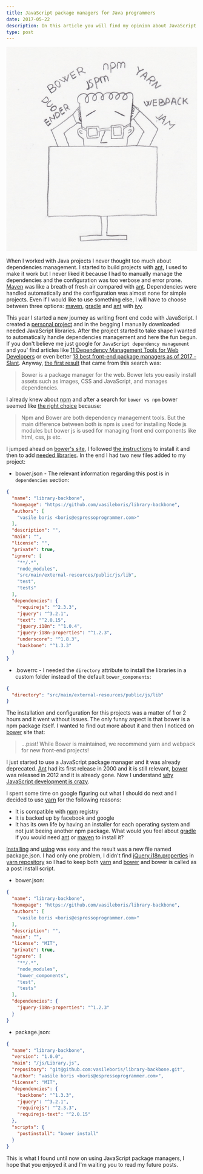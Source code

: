 ```yaml
---
title: JavaScript package managers for Java programmers
date: 2017-05-22
description: In this article you will find my opinion about JavaScript package managers such as bower and yarn.
type: post
---
```


![Featured imaged][featured-image]

When I worked with Java projects I never thought too much about dependencies management. I started to build projects with [ant][ant], I used to make it work but I never liked it because I had to manually manage the dependencies and the configuration was too verbose and error prone. [Maven][maven] was like a breath of fresh air compared with [ant][ant]. Dependencies were handled automatically and the configuration was almost none for simple projects. Even if I would like to use something else, I will have to choose between three options: [maven][maven], [gradle][gradle] and [ant][ant] with [ivy][ivy].

This year I started a new journey as writing front end code with JavaScript. I created a [personal project][library-backbone] and in the begging I manually downloaded needed JavaScript libraries. After the project started to take shape I wanted to automatically handle dependencies management and here the fun begun. If you don't believe me just google for `JavaScript dependency management` and you' find articles like [11 Dependency Management Tools for Web Developers][manage-dependencies-tools-webdev] or even better [13 best front-end package managers as of 2017 - Slant][front-end-package-managers]. Anyway, [the first result][how-to-manage-client-side-javascript-dependencies] that came from this search was:

> Bower is a package manager for the web. Bower lets you easily install assets such as images, CSS and JavaScript, and manages dependencies.

I already knew about [npm][npm] and after a search for `bower vs npm` bower seemed like [the right choice][difference-between-grunt-npm-and-bower-package-json-vs-bower-json] because:

> Npm and Bower are both dependency management tools. But the main difference between both is npm is used for installing Node js modules but bower js is used for managing front end components like html, css, js etc.

I jumped ahead on [bower's site][bower], I followed [the instructions][bower-install] to install it and then to add [needed libraries][bower-install-packages]. In the end I had two new files added to my project:

* bower.json - The relevant information regarding this post is in `dependencies` section:

```json
{
  "name": "library-backbone",
  "homepage": "https://github.com/vasileboris/library-backbone",
  "authors": [
    "vasile boris <boris@espressoprogrammer.com>"
  ],
  "description": "",
  "main": "",
  "license": "",
  "private": true,
  "ignore": [
    "**/.*",
    "node_modules",
    "src/main/external-resources/public/js/lib",
    "test",
    "tests"
  ],
  "dependencies": {
    "requirejs": "^2.3.3",
    "jquery": "^3.2.1",
    "text": "^2.0.15",
    "jquery.i18n": "^1.0.4",
    "jquery-i18n-properties": "^1.2.3",
    "underscore": "^1.8.3",
    "backbone": "^1.3.3"
  }
}
```

* .bowerrc - I needed the `directory` attribute to install the libraries in a custom folder instead of the default `bower_components`:

```json
{
  "directory": "src/main/external-resources/public/js/lib"
}
```

The installation and configuration for this projects was a matter of 1 or 2 hours and it went without issues. The only funny aspect is that bower is a npm package itself. I wanted to find out more about it and then I noticed on [bower][bower] site that:

> ...psst! While Bower is maintained, we recommend yarn and webpack for new front-end projects!

I just started to use a JavaScript package manager and it was already deprecated. [Ant][ant] had its first release in 2000 and it is still relevant, [bower][bower] was released in 2012 and it is already gone. Now I understand [why JavaScript development is crazy][why-js-development-is-crazy].

I spent some time on google figuring out what I should do next and I decided to use [yarn][yarn] for the following reasons:

* It is compatible with [npm][npm] registry
* It is backed up by facebook and google
* It has its own life by having an installer for each operating system and not just beeing another npm package. What would you feel about [gradle][gradle] if you would need [ant][ant] or [maven][maven] to install it?

[Installing][yarn-install] and [using][yarn-usage] was easy and the result was a new file named package.json. I had only one problem, I didn't find [jQuery.i18n.properties][jquery-i18n-properties] in [yarn repository][yarn] so I had to keep both [yarn][yarn] and [bower][bower] and bower is called as a post install script.

* bower.json:

```json
{
  "name": "library-backbone",
  "homepage": "https://github.com/vasileboris/library-backbone",
  "authors": [
    "vasile boris <boris@espressoprogrammer.com>"
  ],
  "description": "",
  "main": "",
  "license": "MIT",
  "private": true,
  "ignore": [
    "**/.*",
    "node_modules",
    "bower_components",
    "test",
    "tests"
  ],
  "dependencies": {
    "jquery-i18n-properties": "^1.2.3"
  }
}
```

* package.json:

```json
{
  "name": "library-backbone",
  "version": "1.0.0",
  "main": "/js/Library.js",
  "repository": "git@github.com:vasileboris/library-backbone.git",
  "author": "vasile boris <boris@espressoprogrammer.com>",
  "license": "MIT",
  "dependencies": {
    "backbone": "^1.3.3",
    "jquery": "^3.2.1",
    "requirejs": "^2.3.3",
    "requirejs-text": "^2.0.15"
  },
  "scripts": {
    "postinstall": "bower install"
  }
}
```

This is what I found until now on using JavaScript package managers, I hope that you enjoyed it and I'm waiting you to read my future posts.

[featured-image]: javascript-package-managers-programmer-656x700.png
[ant]: http://ant.apache.org/
[maven]: https://maven.apache.org/
[gradle]: https://gradle.org/
[ivy]: http://ant.apache.org/ivy/
[library-backbone]: https://github.com/vasileboris/library-backbone
[manage-dependencies-tools-webdev]: http://www.hongkiat.com/blog/manage-dependencies-tools-webdev/
[front-end-package-managers]: https://www.slant.co/topics/1488/~front-end-package-managers
[how-to-manage-client-side-javascript-dependencies]: http://stackoverflow.com/questions/12893046/how-to-manage-client-side-javascript-dependencies
[npm]: https://www.npmjs.com/
[difference-between-grunt-npm-and-bower-package-json-vs-bower-json]: http://stackoverflow.com/questions/21198977/difference-between-grunt-npm-and-bower-package-json-vs-bower-json
[bower]: https://bower.io/
[bower-install]: https://bower.io/#install-bower
[bower-install-packages]: https://bower.io/#install-packages
[why-js-development-is-crazy]: http://www.planningforaliens.com/blog/2016/04/11/why-js-development-is-crazy/
[yarn]: https://yarnpkg.com/en/
[yarn-blog-post]: https://code.facebook.com/posts/1840075619545360
[yarn-install]: https://yarnpkg.com/en/docs/install
[yarn-usage]: https://yarnpkg.com/en/docs/usage
[jquery-i18n-properties]: https://github.com/jquery-i18n-properties/jquery-i18n-properties